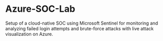 # Azure-SOC-Lab
Setup of a cloud-native SOC using Microsoft Sentinel for monitoring and analyzing failed login attempts and brute-force attacks with live attack visualization on Azure.
